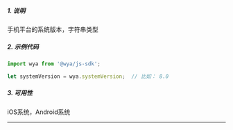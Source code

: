 ##### 1. 说明

手机平台的系统版本，字符串类型

##### 2. 示例代码

```javascript
import wya from '@wya/js-sdk';

let systemVersion = wya.systemVersion;  // 比如： 8.0
```
##### 3. 可用性
iOS系统，Android系统

---------